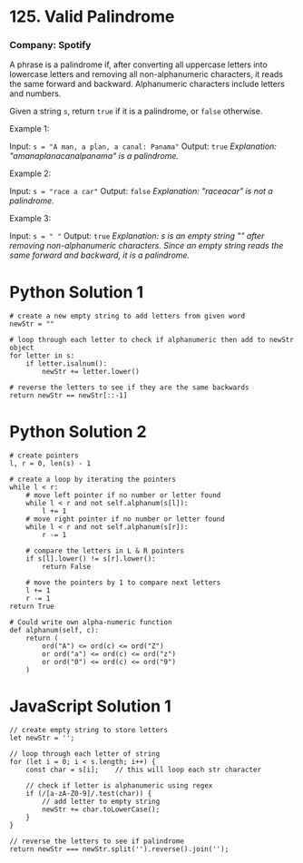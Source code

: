 # 125. Valid Palindrome
### Company: Spotify

A phrase is a palindrome if, after converting all uppercase letters into lowercase letters and removing all non-alphanumeric characters, it reads the same forward and backward. Alphanumeric characters include letters and numbers.

Given a string `s`, return `true` if it is a palindrome, or `false` otherwise.

 

Example 1:

Input: `s = "A man, a plan, a canal: Panama"`
Output: `true`
*Explanation: "amanaplanacanalpanama" is a palindrome.*

Example 2:

Input: `s = "race a car"`
Output: `false`
*Explanation: "raceacar" is not a palindrome.*

Example 3:

Input: `s = " "`
Output: `true`
*Explanation: s is an empty string "" after removing non-alphanumeric characters.*
*Since an empty string reads the same forward and backward, it is a palindrome.*

# Python Solution 1
```
# create a new empty string to add letters from given word
newStr = ""

# loop through each letter to check if alphanumeric then add to newStr object
for letter in s:
    if letter.isalnum():
        newStr += letter.lower()

# reverse the letters to see if they are the same backwards
return newStr == newStr[::-1]
```
# Python Solution 2
```
# create pointers 
l, r = 0, len(s) - 1

# create a loop by iterating the pointers 
while l < r:
    # move left pointer if no number or letter found
    while l < r and not self.alphanum(s[l]):
        l += 1
    # move right pointer if no number or letter found
    while l < r and not self.alphanum(s[r]):
        r -= 1
    
    # compare the letters in L & R pointers
    if s[l].lower() != s[r].lower():
        return False
    
    # move the pointers by 1 to compare next letters
    l += 1
    r -= 1
return True

# Could write own alpha-numeric function
def alphanum(self, c):
    return (
        ord("A") <= ord(c) <= ord("Z")
        or ord("a") <= ord(c) <= ord("z")
        or ord("0") <= ord(c) <= ord("9")
    )
```

# JavaScript Solution 1
```
// create empty string to store letters
let newStr = '';

// loop through each letter of string
for (let i = 0; i < s.length; i++) {
    const char = s[i];    // this will loop each str character
    
    // check if letter is alphanumeric using regex
    if (/[a-zA-Z0-9]/.test(char)) {
        // add letter to empty string
        newStr += char.toLowerCase();
    }
}

// reverse the letters to see if palindrome
return newStr === newStr.split('').reverse().join('');
```